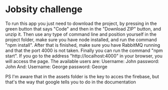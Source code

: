 # Jobsity challenge
To run this app you just need to download the project, by pressing in the green button that says "Code" and then in the "Download ZIP" button, and unzip it.
Then use any type of command line and position yourself in the project folder, make sure you have node installed, and run the command "npm install". 
After that is finished, make sure you have RabbitMQ running and that the port 4000 is not taken.
Finally you can run the command "npm start".
If you go to the address "http://localhost:4000" in your browser, you will access the page. 
The available users are: 
Username: John
password: John
And:
Username: George
password: George

PS
I'm aware that in the assets folder is the key to acces the firebase, but that's the way that google tells you to do in the documentation
